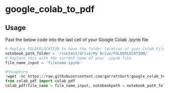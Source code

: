 # google_colab_to_pdf


## Usage

Past the below code into the last cell of your Google Colab .ipynb file

```python
# Replace FOLDERLOCATION to have the folder location of your Colab File
notebook_path_folder = '/content/drive/My Drive/FOLDERLOCATION/'
# Replace this with the current name of your .ipynb file
file_name_input = 'filename.ipynb'

#%%capture
!wget -nc https://raw.githubusercontent.com/garrettburt/google_colab_to_pdf/master/colab_pdf.py
from colab_pdf import colab_pdf
colab_pdf(file_name = file_name_input, notebookpath = notebook_path_folder)
```

